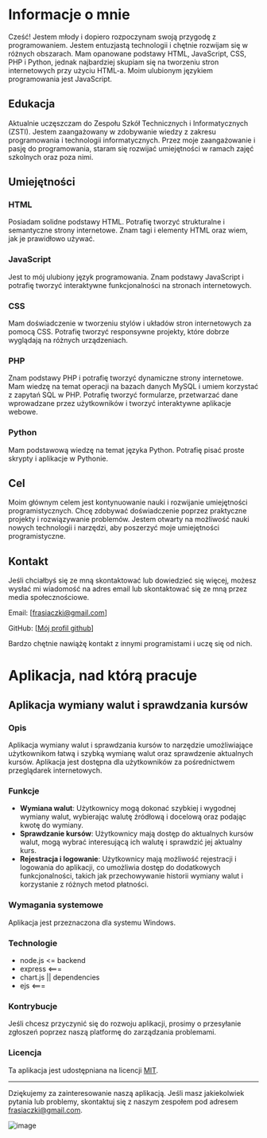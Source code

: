 # Informacje o mnie
Cześć! Jestem młody i dopiero rozpoczynam swoją przygodę z programowaniem. Jestem entuzjastą technologii i chętnie rozwijam się w różnych obszarach. Mam opanowane podstawy HTML, JavaScript, CSS, PHP i Python, jednak najbardziej skupiam się na tworzeniu stron internetowych przy użyciu HTML-a. Moim ulubionym językiem programowania jest JavaScript.

## Edukacja
Aktualnie uczęszczam do Zespołu Szkół Technicznych i Informatycznych (ZSTI). Jestem zaangażowany w zdobywanie wiedzy z zakresu programowania i technologii informatycznych. Przez moje zaangażowanie i pasję do programowania, staram się rozwijać umiejętności w ramach zajęć szkolnych oraz poza nimi.

## Umiejętności
### HTML
Posiadam solidne podstawy HTML.
Potrafię tworzyć strukturalne i semantyczne strony internetowe.
Znam tagi i elementy HTML oraz wiem, jak je prawidłowo używać.
### JavaScript
Jest to mój ulubiony język programowania.
Znam podstawy JavaScript i potrafię tworzyć interaktywne funkcjonalności na stronach internetowych.
### CSS
Mam doświadczenie w tworzeniu stylów i układów stron internetowych za pomocą CSS.
Potrafię tworzyć responsywne projekty, które dobrze wyglądają na różnych urządzeniach.
### PHP 
Znam podstawy PHP i potrafię tworzyć dynamiczne strony internetowe.
Mam wiedzę na temat operacji na bazach danych MySQL i umiem korzystać z zapytań SQL w PHP.
Potrafię tworzyć formularze, przetwarzać dane wprowadzane przez użytkowników i tworzyć interaktywne aplikacje webowe.
### Python
Mam podstawową wiedzę na temat języka Python.
Potrafię pisać proste skrypty i aplikacje w Pythonie.
## Cel
Moim głównym celem jest kontynuowanie nauki i rozwijanie umiejętności programistycznych. Chcę zdobywać doświadczenie poprzez praktyczne projekty i rozwiązywanie problemów. Jestem otwarty na możliwość nauki nowych technologii i narzędzi, aby poszerzyć moje umiejętności programistyczne.

## Kontakt
Jeśli chciałbyś się ze mną skontaktować lub dowiedzieć się więcej, możesz wysłać mi wiadomość na adres email lub skontaktować się ze mną przez media społecznościowe.

Email: [frasiaczki@gmail.com]

GitHub: [[Mój profil github](https://github.com/kotalgon)] 

Bardzo chętnie nawiążę kontakt z innymi programistami i uczę się od nich.


# Aplikacja, nad którą pracuje

## Aplikacja wymiany walut i sprawdzania kursów

### Opis

Aplikacja wymiany walut i sprawdzania kursów to narzędzie umożliwiające użytkownikom łatwą i szybką wymianę walut oraz sprawdzenie aktualnych kursów. Aplikacja jest dostępna dla użytkowników za pośrednictwem przeglądarek internetowych.

### Funkcje

- **Wymiana walut**: Użytkownicy mogą dokonać szybkiej i wygodnej wymiany walut, wybierając walutę źródłową i docelową oraz podając kwotę do wymiany.
- **Sprawdzanie kursów**: Użytkownicy mają dostęp do aktualnych kursów walut, mogą wybrać interesującą ich walutę i sprawdzić jej aktualny kurs.
- **Rejestracja i logowanie**: Użytkownicy mają możliwość rejestracji i logowania do aplikacji, co umożliwia dostęp do dodatkowych funkcjonalności, takich jak przechowywanie historii wymiany walut i korzystanie z różnych metod płatności.


### Wymagania systemowe

Aplikacja jest przeznaczona dla systemu Windows.

### Technologie

- node.js <= backend
- express <===
- chart.js  || dependencies
- ejs     <===

### Kontrybucje

Jeśli chcesz przyczynić się do rozwoju aplikacji, prosimy o przesyłanie zgłoszeń poprzez naszą platformę do zarządzania problemami.

### Licencja

Ta aplikacja jest udostępniana na licencji [MIT](LICENSE).

---

Dziękujemy za zainteresowanie naszą aplikacją. Jeśli masz jakiekolwiek pytania lub problemy, skontaktuj się z naszym zespołem pod adresem [frasiaczki@gmail.com](mailto:frasiaczki@gmail.com).


![image](https://github.com/kotalgon/repozytorium/assets/133630813/19ca2e38-9ad7-4354-9a09-c36a87f63dd5)

